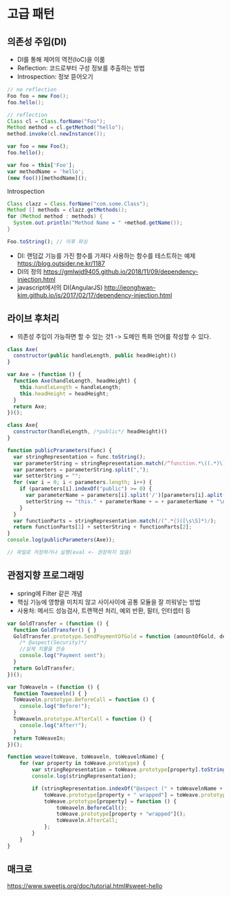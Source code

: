 # 고급 패턴

## 의존성 주입(DI)
- DI를 통해 제어의 역전(IoC)을 이룸
- Reflection: 코드로부터 구성 정보를 추출하는 방법
- Introspection: 정보 뜯어오기

```java
// no reflection
Foo foo = new Foo();
foo.hello();

// reflection
Class cl = Class.forName("Foo");
Method method = cl.getMethod("hello");
method.invoke(cl.newInstance());
```

```javascript
var foo = new Foo();
foo.hello();

var foo = this['Foo'];
var methodName = 'hello';
(new foo())[methodName]();
```

Introspection
```java
Class clazz = Class.forName("com.some.Class");
Method [] methods = clazz.getMethods();
for (Method method : methods) {
  System.out.println("Method Name = " +method.getName());
}
```

```javascript
Foo.toString(); // 이후 파싱
```

- DI: 랜덤값 기능를 가진 함수를 가져다 사용하는 함수를 테스트하는 예제
https://blog.outsider.ne.kr/1187
- DI의 정의
https://gmlwjd9405.github.io/2018/11/09/dependency-injection.html
- javascript에서의 DI(AngularJS)
http://jeonghwan-kim.github.io/js/2017/02/17/dependency-injection.html

## 라이브 후처리
- 의존성 주입이 가능하면 할 수 있는 것1 -> 도메인 특화 언어를 작성할 수 있다.
``` javascript
class Axe(
  constructor(public handleLength, public headHeight)()
}

var Axe = (function () {
  function Axe(handleLength, headHeight) {
    this.handleLength = handleLength;
    this.headHeight = headHeight;
  }
  return Axe;
})();

class Axe{
  constructor(handleLength, /*public*/ headHeight)()
}

function publicPrarameters(func) {
  var stringRepresentation = func.toString();
  var parameterString = stringRepresentation.match(/^function.*\((.*)\)/)[1];
  var parameters = parameterString.split(",");
  var setterString = "";
  for (var i = 0; i < parameters.length; i++) {
    if (parameters[i].indexOf("public") >= 0) {
      var parameterName = parameters[i].split('/')[parameters[i].aplit('/').length-1].trim();
      setterString += "this." + parameterName + = + parameterName + "\n";
    }
  }
  var functionParts = stringRepresentation.match(/(^.*{)([\s\S]*)/);
  return functionParts[1] + setterString + functionParts[2];
}
console.log(publicParameters(Axe));

// 파일로 저장하거나 실행(eval <- 권장하지 않음)
```

## 관점지향 프로그래밍
- spring에 Filter 같은 개념
- 핵심 기능에 영향을 미치지 않고 사이사이에 공통 모듈을 잘 끼워넣는 방법
- 사용처: 메서드 성능검사, 트랜잭션 처리, 예외 반환, 필터, 인터셉터 등

```javascript
var GoldTransfer = (function () { 
  function GoldTransfer() { }
  GoldTransfer.prototype.SendPaymentOfGold = function (amountOfGold, destination) {
    /* @aspect(Security)*/
    //실제 지불을 전송
    console.log("Payment sent");
  }
  return GoldTransfer;
})();

var ToWeaveln = (function () {
  function Toweaveln() { }
  ToWeaveln.prototype.BeforeCall = function () {
    console.log("Before!"); 
  }
  ToWeaveln.prototype.AfterCall = function () {
    console.log("After!");
  }
  return ToWeaveIn;
})(); 

function weave(toWeave, toWeaveln, toWeavelnName) {
    for (var property in toWeave.prototype) {
        var stringRepresentation = toWeave.prototype[property].toString();
        console.log(stringRepresentation);

        if (stringRepresentation.indexOf("@aspect (" + toWeavelnName + ")") >= 0) {
            toWeave.prototype[property + " wrapped"] = toWeave.prototype[property];
            toWeave.prototype[property] = function () {
                toWeaveln.BeforeCall();
                toWeave.prototype[property + "wrapped"]();
                toWeaveln.AfterCall;
            };
        }
    }
}
```

## 매크로 
https://www.sweetjs.org/doc/tutorial.html#sweet-hello
